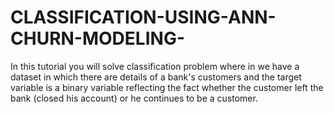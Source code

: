 # CLASSIFICATION-USING-ANN-CHURN-MODELING-
 In this tutorial you will solve classification problem where in we have a dataset in which there are details of a bank's customers and the target variable is a binary variable reflecting the fact whether the customer left the bank (closed his account) or he continues to be a customer.
